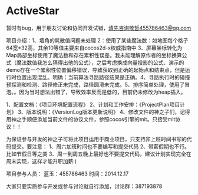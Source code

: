ActiveStar
==========

暂时有bug，用于朋友讨论和协同开发试错，请先咨询敬哲455786463@qq.com

项目介绍：1、墙角的耗散值问题未处理 2：使用了某些魔法数：如地图每个格子64宽*32高，其余10等值主要来自cocos2d-x权威指南中 3、屏幕坐标转化为Map局部坐标使用了魔法数和存在累积性误差。我未能理解原作者的坐标换算公式（魔法数值我怎么猜得出他的公式），之后考虑换成向量投影的公式、演示的demo存在一个累积性位置偏移错误，导致获取到正确的起始点和结束点，但是运行时位置出现混乱。明确：当前算法寻路路径结果是正确。4、寻路执行时的碰撞预探测和检测、路径修正未完成，路径圆滑未完成。5、排序简单处理，使用了冒泡。。因为当时想法出错了，导致效率反而是低的，目前仍未修改为heap插入。

1、配置文档：《项目环境配置流程》
2、计划和工作安排：《ProjectPlan项目计划》
3、版本说明：《VersionLog版本更新说明》
4、修改文件的神之子们，记得用神之手顺便添加当前文件的协议文件，参照cocos引擎的mit。只接受mit协议！！


为保证参与开发的神之子可将此项目运用于商业项目，只支持非上班时间书写的代码提交。要注意：
1、周六加班时间也不要编写和提交代码
2、带薪假期也不行。比如节假日等之类
3、周一到周五晚上最好也不要提交代码，建议计划实现完全在周末实现，这样才能升职加薪:)


项目参与人员：
蓝玉：455786463 时间：2014.12.17



大家只要实质参与开发或参与讨论就自行添加，讨论群：387193878